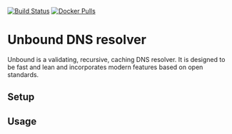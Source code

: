 
[![Build Status](https://travis-ci.org/zjael/unbound.svg?branch=master)](https://travis-ci.org/zjael/unbound)
[![Docker Pulls](https://img.shields.io/docker/pulls/zjael/unbound.svg)](https://hub.docker.com/r/zjael/unbound)

# Unbound DNS resolver

Unbound is a validating, recursive, caching DNS resolver. It is designed to be fast and lean and incorporates modern features based on open standards.

## Setup

## Usage
